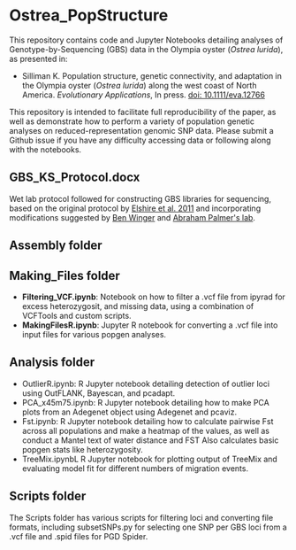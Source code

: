 # Ostrea_PopStructure
This repository contains code and Jupyter Notebooks detailing analyses of Genotype-by-Sequencing (GBS) data in the Olympia oyster (*Ostrea lurida*), as presented in:

* Silliman K. Population structure, genetic connectivity, and adaptation in the Olympia oyster (*Ostrea lurida*) along the west coast of North America. *Evolutionary Applications*, In press. [doi: 10.1111/eva.12766](https://onlinelibrary.wiley.com/doi/abs/10.1111/eva.12766)

This repository is intended to facilitate full reproducibility of the paper, as well as demonstrate how to perform a variety of population genetic analyses on reduced-representation genomic SNP data. Please submit a Github issue if you have any difficulty accessing data or following along with the notebooks.

## GBS_KS_Protocol.docx
Wet lab protocol followed for constructing GBS libraries for sequencing, based on the original protocol by [Elshire et al. 2011](https://journals.plos.org/plosone/article?id=10.1371/journal.pone.0019379) and incorporating modifications suggested by [Ben Winger](https://www.wingerlab.org/) and [Abraham Palmer's lab](http://palmerlab.org/protocols-data/).

## Assembly folder

## Making_Files folder
*  **Filtering_VCF.ipynb**: Notebook on how to filter a .vcf file from ipyrad for excess heterozygosit, and missing data, using a combination of VCFTools and custom scripts.
*  **MakingFilesR.ipynb**: Jupyter R notebook for converting a .vcf file into input files for various popgen analyses.

## Analysis folder
* OutlierR.ipynb: R Jupyter notebook detailing detection of outlier loci using OutFLANK, Bayescan, and pcadapt. 
* PCA_x45m75.ipynb: R Jupyter notebook detailing how to make PCA plots from an Adegenet object using Adegenet and pcaviz.
* Fst.ipynb: R Jupyter notebook detailing how to calculate pairwise Fst across all populations and make a heatmap of the values, as well as conduct a Mantel text of water distance and FST Also calculates basic popgen stats like heterozygosity.
* TreeMix.ipynbL R Jupyter notebook for plotting output of TreeMix and evaluating model fit for different numbers of migration events.

## Scripts folder
The Scripts folder has various scripts for filtering loci and converting file formats, including subsetSNPs.py for selecting one SNP per GBS loci from a .vcf file and .spid files for PGD Spider.






